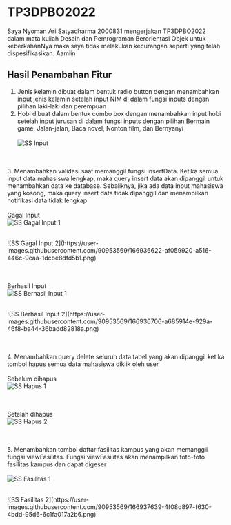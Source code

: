 # TP3DPBO2022

Saya Nyoman Ari Satyadharma 2000831 mengerjakan TP3DPBO2022 dalam mata kuliah Desain dan Pemrograman Berorientasi Objek untuk keberkahanNya maka saya tidak melakukan kecurangan seperti yang telah dispesifikasikan. Aamiin

## Hasil Penambahan Fitur
1. Jenis kelamin dibuat dalam bentuk radio button dengan menambahkan input jenis kelamin setelah input NIM di dalam fungsi inputs dengan pilihan laki-laki dan perempuan
2. Hobi dibuat dalam bentuk combo box dengan menambahkan input hobi setelah input jurusan di dalam fungsi inputs dengan pilihan Bermain game, Jalan-jalan, Baca novel, Nonton film, dan Bernyanyi
<br><br>
![SS Input](https://user-images.githubusercontent.com/90953569/166935583-5aedd2a7-3049-4255-ac95-26be3ad97a59.png)

<br><br>
3. Menambahkan validasi saat memanggil fungsi insertData. Ketika semua input data mahasiswa lengkap, maka query insert data akan dipanggil untuk menambahkan data ke database. Sebaliknya, jika ada data input mahasiswa yang kosong, maka query insert data tidak dipanggil dan menampilkan notifikasi data tidak lengkap
<br><br>
Gagal Input
<br>
![SS Gagal Input 1](https://user-images.githubusercontent.com/90953569/166936613-127ea680-5823-4a77-91eb-c8df8e6e18c1.png)

<br>
![SS Gagal Input 2](https://user-images.githubusercontent.com/90953569/166936622-af059920-a516-446c-9caa-1dcbe8dfd5b1.png)

<br><br>
Berhasil Input
<br>
![SS Berhasil Input 1](https://user-images.githubusercontent.com/90953569/166936689-0758bc8a-c0fa-4f7f-b5d3-ed991ebcbdcd.png)

<br>
![SS Berhasil Input 2](https://user-images.githubusercontent.com/90953569/166936706-a685914e-929a-46f8-ba44-36badd82818a.png)

<br><br>
4. Menambahkan query delete seluruh data tabel yang akan dipanggil ketika tombol hapus semua data mahasiswa diklik oleh user
<br><br>
Sebelum dihapus
<br>
![SS Hapus 1](https://user-images.githubusercontent.com/90953569/166937125-f92f99b5-7af9-49a6-8417-035a6cd247cd.png)

<br><br>
Setelah dihapus
<br>
![SS Hapus 2](https://user-images.githubusercontent.com/90953569/166937229-f46ee40d-6f65-4959-9ad1-7ff85ee4917f.png)

<br><br>
5. Menambahkan tombol daftar fasilitas kampus yang akan memanggil fungsi viewFasilitas. Fungsi viewFasilitas akan menampilkan foto-foto fasilitas kampus dan dapat digeser
<br><br>
![SS Fasilitas 1](https://user-images.githubusercontent.com/90953569/166937627-b5d1c143-60da-4cf4-b919-85e0bcbfdd16.png)

<br>
![SS Fasilitas 2](https://user-images.githubusercontent.com/90953569/166937639-4f08d897-f630-4bdd-95d6-6c1fa017a2b6.png)

<br>
